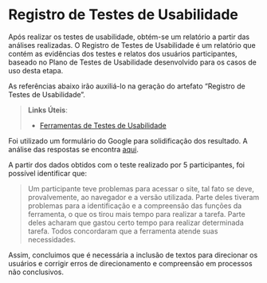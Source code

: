 # Registro de Testes de Usabilidade

Após realizar os testes de usabilidade, obtém-se um relatório a partir das análises realizadas. O Registro de Testes de Usabilidade é um relatório que contém as evidências dos testes e relatos dos usuários participantes, baseado no Plano de Testes de Usabilidade desenvolvido para os casos de uso desta etapa.

As referências abaixo irão auxiliá-lo na geração do artefato “Registro de Testes de Usabilidade”.
> **Links Úteis**:
> - [Ferramentas de Testes de Usabilidade](https://www.usability.gov/how-to-and-tools/resources/templates.html)

Foi utilizado um formulário do Google para solidificação dos resultado. A análise das respostas se encontra [aqui](https://docs.google.com/forms/d/1QbcGRKzKl-40tLUAJrax3K4XmbEzVCrywvHTzeS2P94/viewanalytics).

A partir dos dados obtidos com o teste realizado por 5 participantes, foi possível identificar que:

> Um participante teve problemas para acessar o site, tal fato se deve, provalvemente, ao navegador e a versão utilizada.
> Parte deles tiveram problemas para a identificação e a compreensão das funções da ferramenta, o que os tirou mais tempo para realizar a tarefa.
> Parte deles acharam que gastou certo tempo para realizar determinada tarefa.
> Todos concordaram que a ferramenta atende suas necessidades.

Assim, concluimos que é necessária a inclusão de textos para direcionar os usuários e corrigir erros de direcionamento e compreensão em processos não conclusivos.
